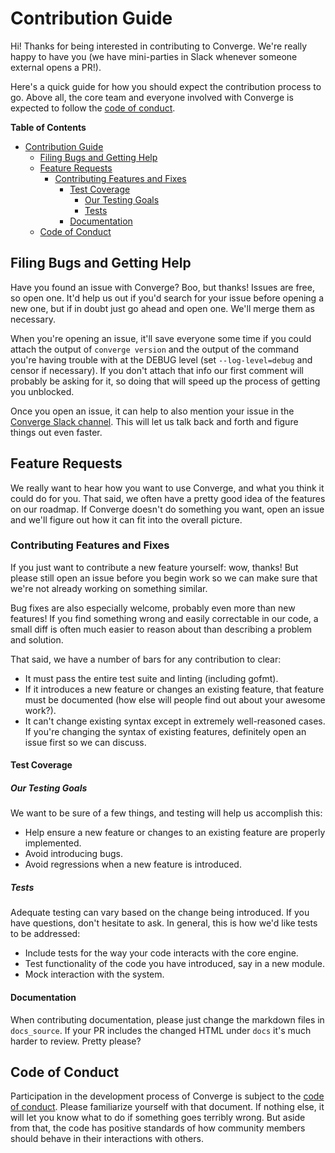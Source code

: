 # Contribution Guide

Hi! Thanks for being interested in contributing to Converge. We're really happy
to have you (we have mini-parties in Slack whenever someone external opens a
PR!).

Here's a quick guide for how you should expect the contribution process to go.
Above all, the core team and everyone involved with Converge is expected to
follow the [code of conduct](CODE_OF_CONDUCT.md).

<!-- markdown-toc start - Don't edit this section. Run M-x markdown-toc-generate-toc again -->
**Table of Contents**

- [Contribution Guide](#contribution-guide)
    - [Filing Bugs and Getting Help](#filing-bugs-and-getting-help)
    - [Feature Requests](#feature-requests)
        - [Contributing Features and Fixes](#contributing-features-and-fixes)
            - [Test Coverage](#test-coverage)
                - [Our Testing Goals](#our-testing-goals)
                - [Tests](#tests)
            - [Documentation](#documentation)
    - [Code of Conduct](#code-of-conduct)

<!-- markdown-toc end -->

## Filing Bugs and Getting Help

Have you found an issue with Converge? Boo, but thanks! Issues are free, so open
one. It'd help us out if you'd search for your issue before opening a new one,
but if in doubt just go ahead and open one. We'll merge them as necessary.

When you're opening an issue, it'll save everyone some time if you could attach
the output of `converge version` and the output of the command you're having
trouble with at the DEBUG level (set `--log-level=debug` and censor if
necessary). If you don't attach that info our first comment will probably be
asking for it, so doing that will speed up the process of getting you unblocked.

Once you open an issue, it can help to also mention your issue in
the [Converge Slack channel](http://converge-slack.aster.is). This will let us
talk back and forth and figure things out even faster.

## Feature Requests

We really want to hear how you want to use Converge, and what you think it could
do for you. That said, we often have a pretty good idea of the features on our
roadmap. If Converge doesn't do something you want, open an issue and we'll
figure out how it can fit into the overall picture.

### Contributing Features and Fixes

If you just want to contribute a new feature yourself: wow, thanks! But please
still open an issue before you begin work so we can make sure that we're not
already working on something similar.

Bug fixes are also especially welcome, probably even more than new features! If
you find something wrong and easily correctable in our code, a small diff is
often much easier to reason about than describing a problem and solution.

That said, we have a number of bars for any contribution to clear:

- It must pass the entire test suite and linting (including gofmt).
- If it introduces a new feature or changes an existing feature, that feature
  must be documented (how else will people find out about your awesome work?).
- It can't change existing syntax except in extremely well-reasoned cases. If
  you're changing the syntax of existing features, definitely open an issue
  first so we can discuss.

#### Test Coverage

##### Our Testing Goals

We want to be sure of a few things, and testing will help us accomplish this:

- Help ensure a new feature or changes to an existing feature are properly
implemented.
- Avoid introducing bugs.
- Avoid regressions when a new feature is introduced.

##### Tests

Adequate testing can vary based on the change being introduced. If you have
questions, don't hesitate to ask. In general, this is how we'd like tests to be
addressed:

- Include tests for the way your code interacts with the core engine.
- Test functionality of the code you have introduced, say in a new module.
- Mock interaction with the system.

#### Documentation

When contributing documentation, please just change the markdown files in
`docs_source`. If your PR includes the changed HTML under `docs` it's much
harder to review. Pretty please?

## Code of Conduct

Participation in the development process of Converge is subject to
the [code of conduct](CODE_OF_CONDUCT.md). Please familiarize yourself with that
document. If nothing else, it will let you know what to do if something goes
terribly wrong. But aside from that, the code has positive standards of how
community members should behave in their interactions with others.
